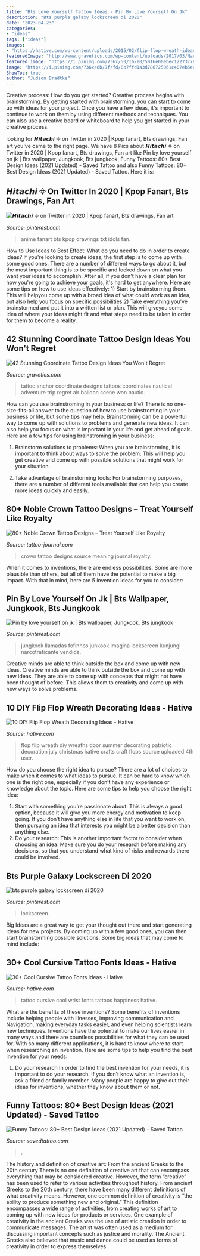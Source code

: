 ```yaml
---
title: "Bts Love Yourself Tattoo Ideas - Pin By Love Yourself On Jk"
description: "Bts purple galaxy lockscreen di 2020"
date: "2023-04-23"
categories:
- "ideas"
tags: ["ideas"]
images:
- "https://hative.com/wp-content/uploads/2015/02/flip-flop-wreath-ideas/6-diy-flip-flop-wreath-decorating-ideas.jpg"
featuredImage: "http://www.gravetics.com/wp-content/uploads/2017/03/Nautical-Symbols.jpg"
featured_image: "https://i.pinimg.com/736x/50/16/e0/5016e00ebec12273c76a5866d2ac255a.jpg"
image: "https://i.pinimg.com/736x/0b/7f/fd/0b7ffd1a3d786725061c407eb5e08756.jpg"
ShowToc: true
author: "Judson Bradtke"
---
```



Creative process: How do you get started?
Creative process begins with brainstorming. By getting started with brainstorming, you can start to come up with ideas for your project. Once you have a few ideas, it's important to continue to work on them by using different methods and techniques. You can also use a creative board or whiteboard to help you get started in your creative process.

	

		
looking for 𝙃𝙞𝙩𝙖𝙘𝙝𝙞 𖧵 on Twitter in 2020 | Kpop fanart, Bts drawings, Fan art you've came to the right page. We have 8 Pics about 𝙃𝙞𝙩𝙖𝙘𝙝𝙞 𖧵 on Twitter in 2020 | Kpop fanart, Bts drawings, Fan art like Pin by love yourself on jk | Bts wallpaper, Jungkook, Bts jungkook, Funny Tattoos: 80+ Best Design Ideas (2021 Updated) - Saved Tattoo and also Funny Tattoos: 80+ Best Design Ideas (2021 Updated) - Saved Tattoo. Here it is:
		
    
## 𝙃𝙞𝙩𝙖𝙘𝙝𝙞 𖧵 On Twitter In 2020 | Kpop Fanart, Bts Drawings, Fan Art

<img loading=lazy src="https://i.pinimg.com/736x/50/16/e0/5016e00ebec12273c76a5866d2ac255a.jpg" onerror="this.onerror=null;this.src='https://tse3.mm.bing.net/th?id=OIP.vK5WpGfs-jzyCdtYI1nwZwHaJ4&amp;pid=15.1';" alt="𝙃𝙞𝙩𝙖𝙘𝙝𝙞 𖧵 on Twitter in 2020 | Kpop fanart, Bts drawings, Fan art">

_Source: pinterest.com_

>anime fanart bts kpop drawings txt idols fan. 

	

How to Use Ideas to Best Effect: What do you need to do in order to create ideas?
If you're looking to create ideas, the first step is to come up with some good ones. There are a number of different ways to go about it, but the most important thing is to be specific and locked down on what you want your ideas to accomplish. After all, if you don't have a clear plan for how you're going to achieve your goals, it's hard to get anywhere. Here are some tips on how to use ideas effectively: 1) Start by brainstorming them. This will helpyou come up with a broad idea of what could work as an idea, but also help you focus on specific possibilities.2) Take everything you've brainstormed and put it into a written list or plan. This will giveyou some idea of where your ideas might fit and what steps need to be taken in order for them to become a reality.

    
## 42 Stunning Coordinate Tattoo Design Ideas You Won&#039;t Regret

<img loading=lazy src="http://www.gravetics.com/wp-content/uploads/2017/03/Nautical-Symbols.jpg" onerror="this.onerror=null;this.src='https://tse2.mm.bing.net/th?id=OIP.s4Eix7hGAv6cFxMPVgV27wHaJ4&amp;pid=15.1';" alt="42 Stunning Coordinate Tattoo Design Ideas You Won&#039;t Regret">

_Source: gravetics.com_

>tattoo anchor coordinate designs tattoos coordinates nautical adventure trip regret air balloon scene won nautic. 

	

How can you use brainstroming in your business or life?
There is no one-size-fits-all answer to the question of how to use brainstroming in your business or life, but some tips may help. Brainstorming can be a powerful way to come up with solutions to problems and generate new ideas. It can also help you focus on what is important in your life and get ahead of goals. Here are a few tips for using brainstroming in your business: 
1. Brainstorm solutions to problems: When you are brainstorming, it is important to think about ways to solve the problem. This will help you get creative and come up with possible solutions that might work for your situation. 

2. Take advantage of brainstorming tools: For brainstorming purposes, there are a number of different tools available that can help you create more ideas quickly and easily.

    
## 80+ Noble Crown Tattoo Designs – Treat Yourself Like Royalty

<img loading=lazy src="https://tattoo-journal.com/wp-content/uploads/2016/09/Crown-Tattoo_-5.jpg" onerror="this.onerror=null;this.src='https://tse1.mm.bing.net/th?id=OIP.-qlwrW57k5CTTi5jZTAo_AHaHa&amp;pid=15.1';" alt="80+ Noble Crown Tattoo Designs – Treat Yourself Like Royalty">

_Source: tattoo-journal.com_

>crown tattoo designs source meaning journal royalty. 

	

When it comes to inventions, there are endless possibilities. Some are more plausible than others, but all of them have the potential to make a big impact. With that in mind, here are 5 invention ideas for you to consider: 

    
## Pin By Love Yourself On Jk | Bts Wallpaper, Jungkook, Bts Jungkook

<img loading=lazy src="https://i.pinimg.com/736x/0b/7f/fd/0b7ffd1a3d786725061c407eb5e08756.jpg" onerror="this.onerror=null;this.src='https://tse1.mm.bing.net/th?id=OIP.zM2byAWN-AuDw35yvfRRqAHaNL&amp;pid=15.1';" alt="Pin by love yourself on jk | Bts wallpaper, Jungkook, Bts jungkook">

_Source: pinterest.com_

>jungkook llamadas fofinhos junkook imagina lockscreen kunjungi narcotraficante vendida. 

	

Creative minds are able to think outside the box and come up with new ideas.
Creative minds are able to think outside the box and come up with new ideas. They are able to come up with concepts that might not have been thought of before. This allows them to creativity and come up with new ways to solve problems.

    
## 10 DIY Flip Flop Wreath Decorating Ideas - Hative

<img loading=lazy src="https://hative.com/wp-content/uploads/2015/02/flip-flop-wreath-ideas/6-diy-flip-flop-wreath-decorating-ideas.jpg" onerror="this.onerror=null;this.src='https://tse4.mm.bing.net/th?id=OIP.xvZDEkE53Q-p7DIlZse9iQHaJ6&amp;pid=15.1';" alt="10 DIY Flip Flop Wreath Decorating Ideas - Hative">

_Source: hative.com_

>flop flip wreath diy wreaths door summer decorating patriotic decoration july christmas hative crafts craft flops source uploaded 4th user. 

	

How do you choose the right idea to pursue?
There are a lot of choices to make when it comes to what ideas to pursue. It can be hard to know which one is the right one, especially if you don’t have any experience or knowledge about the topic. Here are some tips to help you choose the right idea: 
1. Start with something you’re passionate about: This is always a good option, because it will give you more energy and motivation to keep going. If you don’t have anything else in life that you want to work on, then pursuing an idea that interests you might be a better decision than anything else. 
2. Do your research: This is another important factor to consider when choosing an idea. Make sure you do your research before making any decisions, so that you understand what kind of risks and rewards there could be involved. 

    
## Bts Purple Galaxy Lockscreen Di 2020

<img loading=lazy src="https://i.pinimg.com/736x/70/2c/99/702c9938c21d29be3be2cd78f84c8c21.jpg" onerror="this.onerror=null;this.src='https://tse2.mm.bing.net/th?id=OIP.br2dqnRk_dibap0caDyqcgHaOe&amp;pid=15.1';" alt="bts purple galaxy lockscreen di 2020">

_Source: pinterest.com_

>lockscreen. 

	

Big Ideas are a great way to get your thought out there and start generating ideas for new projects. By coming up with a few good ones, you can then start brainstorming possible solutions. Some big ideas that may come to mind include: 

    
## 30+ Cool Cursive Tattoo Fonts Ideas - Hative

<img loading=lazy src="https://hative.com/wp-content/uploads/2014/02/cursive-tattoos/cursive-wrist-tattoo-15.jpg" onerror="this.onerror=null;this.src='https://tse4.mm.bing.net/th?id=OIP.hUD90DXbnCpe1a4Nl4YyRwHaHa&amp;pid=15.1';" alt="30+ Cool Cursive Tattoo Fonts Ideas - Hative">

_Source: hative.com_

>tattoo cursive cool wrist fonts tattoos happiness hative. 

	

What are the benefits of these inventions?
Some benefits of inventions include helping people with illnesses, improving communication and Navigation, making everyday tasks easier, and even helping scientists learn new techniques. Inventions have the potential to make our lives easier in many ways and there are countless possibilities for what they can be used for. With so many different applications, it is hard to know where to start when researching an invention. Here are some tips to help you find the best invention for your needs:
1) Do your research
In order to find the best invention for your needs, it is important to do your research. If you don’t know what an invention is, ask a friend or family member. Many people are happy to give out their ideas for inventions, whether they know about them or not.

    
## Funny Tattoos: 80+ Best Design Ideas (2021 Updated) - Saved Tattoo

<img loading=lazy src="https://www.savedtattoo.com/wp-content/uploads/2021/06/Small-Funny-Tattoos-8.jpg" onerror="this.onerror=null;this.src='https://tse3.mm.bing.net/th?id=OIP.HhkZaR1iMSs8T0ZHHodiHQHaHa&amp;pid=15.1';" alt="Funny Tattoos: 80+ Best Design Ideas (2021 Updated) - Saved Tattoo">

_Source: savedtattoo.com_

>. 

	

The history and definition of creative art: From the ancient Greeks to the 20th century
There is no one definition of creative art that can encompass everything that may be considered creative. However, the term “creative” has been used to refer to various activities throughout history. From ancient Greeks to the 20th century, there have been many different definitions of what creativity means. However, one common definition of creativity is “the ability to produce something new and original.” This definition encompasses a wide range of activities, from creating works of art to coming up with new ideas for products or services.
One example of creativity in the ancient Greeks was the use of artistic creation in order to communicate messages. The artist was often used as a medium for discussing important concepts such as justice and morality. The Ancient Greeks also believed that music and dance could be used as forms of creativity in order to express themselves.

